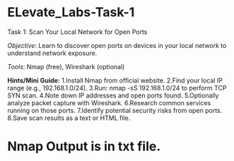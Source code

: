 # ELevate_Labs-Task-1

Task 1: Scan Your Local Network for Open Ports

*Objective*: Learn to discover open ports on devices in your local network to
understand network exposure.

*Tools*: Nmap (free), Wireshark (optional)

**Hints/Mini Guide:**
1.Install Nmap from official website.
2.Find your local IP range (e.g., 192.168.1.0/24).
3.Run: nmap -sS 192.168.1.0/24 to perform TCP SYN scan.
4.Note down IP addresses and open ports found.
5.Optionally analyze packet capture with Wireshark.
6.Research common services running on those ports.
7.Identify potential security risks from open ports.
8.Save scan results as a text or HTML file.


# Nmap Output is in txt file.
